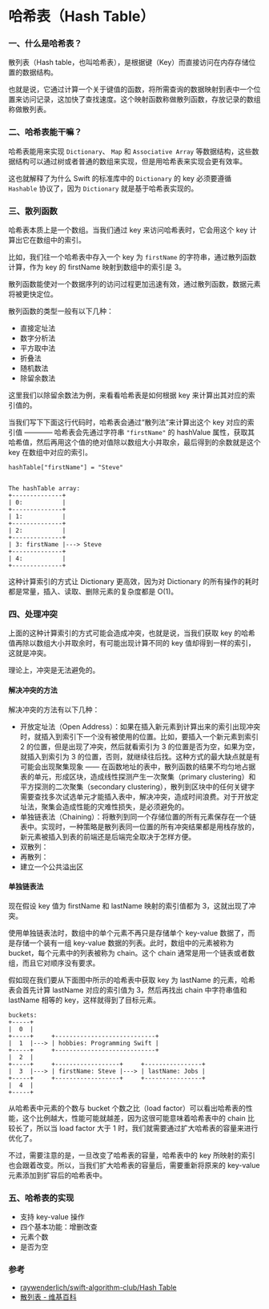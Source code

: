 # 哈希表（Hash Table）

### 一、什么是哈希表？
 散列表（Hash table，也叫哈希表），是根据键（Key）而直接访问在内存存储位置的数据结构。
 
 也就是说，它通过计算一个关于键值的函数，将所需查询的数据映射到表中一个位置来访问记录，这加快了查找速度。这个映射函数称做散列函数，存放记录的数组称做散列表。
 
### 二、哈希表能干嘛？
 哈希表能用来实现 `Dictionary`、 `Map` 和 `Associative Array` 等数据结构，这些数据结构可以通过树或者普通的数组来实现，但是用哈希表来实现会更有效率。
 
 这也就解释了为什么 Swift 的标准库中的 `Dictionary` 的 key 必须要遵循 `Hashable` 协议了，因为 `Dictionary` 就是基于哈希表实现的。
 
### 三、散列函数
 
 哈希表本质上是一个数组。当我们通过 key 来访问哈希表时，它会用这个 key 计算出它在数组中的索引。
 
 比如，我们往一个哈希表中存入一个 key 为 `firstName` 的字符串，通过散列函数计算，作为 key 的 firstName 映射到数组中的索引是 3。
 
 散列函数能使对一个数据序列的访问过程更加迅速有效，通过散列函数，数据元素将被更快定位。
 
 散列函数的类型一般有以下几种：
 
 - 直接定址法
 - 数字分析法
 - 平方取中法
 - 折叠法
 - 随机数法
 - 除留余数法
 
 
这里我们以除留余数法为例，来看看哈希表是如何根据 key 来计算出其对应的索引值的。

当我们写下下面这行代码时，哈希表会通过“散列法”来计算出这个 key 对应的索引值 ———— 哈希表会先通过字符串 `"firstName"` 的 hashValue 属性，获取其哈希值，然后再用这个值的绝对值除以数组大小并取余，最后得到的余数就是这个 key 在数组中对应的索引。
 
 ```
 hashTable["firstName"] = "Steve"

 
 The hashTable array:
 +--------------+
 | 0:           |
 +--------------+
 | 1:           |
 +--------------+
 | 2:           |
 +--------------+
 | 3: firstName |---> Steve
 +--------------+
 | 4:           |
 +--------------+
 
 ```
 
 这种计算索引的方式让 Dictionary 更高效，因为对 Dictionary 的所有操作的耗时都是常量，插入、读取、删除元素的复杂度都是 O(1)。
 

 
### 四、处理冲突
 
 上面的这种计算索引的方式可能会造成冲突，也就是说，当我们获取 key 的哈希值再除以数组大小并取余时，有可能出现计算不同的 key 值却得到一样的索引，这就是冲突。
 
 理论上，冲突是无法避免的。
 
#### 解决冲突的方法
 
 解决冲突的方法有以下几种：
 
 - 开放定址法（Open Address）：如果在插入新元素到计算出来的索引出现冲突时，就插入到索引下一个没有被使用的位置。比如，要插入一个新元素到索引 2 的位置，但是出现了冲突，然后就看索引为 3 的位置是否为空，如果为空，就插入到索引为 3 的位置，否则，就继续往后找。这种方式的最大缺点就是有可能会出现聚集现象 —— 在函数地址的表中，散列函数的结果不均匀地占据表的单元，形成区块，造成线性探测产生一次聚集（primary clustering）和平方探测的二次聚集（secondary clustering），散列到区块中的任何关键字需要查找多次试选单元才能插入表中，解决冲突，造成时间浪费。对于开放定址法，聚集会造成性能的灾难性损失，是必须避免的。
 - 单独链表法（Chaining）：将散列到同一个存储位置的所有元素保存在一个链表中。实现时，一种策略是散列表同一位置的所有冲突结果都是用栈存放的，新元素被插入到表的前端还是后端完全取决于怎样方便。
 - 双散列：
 - 再散列：
 - 建立一个公共溢出区
 
#### 单独链表法
 
 现在假设 key 值为 firstName 和 lastName 映射的索引值都为 3，这就出现了冲突。
 
 使用单独链表法时，数组中的单个元素不再只是存储单个 key-value 数据了，而是存储一个装有一组 key-value 数据的列表。此时，数组中的元素被称为 bucket，每个元素中的列表被称为 chain。这个 chain 通常是用一个链表或者数组，而且它对顺序没有要求。
 
 假如现在我们要从下面图中所示的哈希表中获取 key 为 lastName 的元素，哈希表会首先计算 lastName 对应的索引值为 3，然后再找出 chain 中字符串值和 lastName 相等的 key，这样就得到了目标元素。
 

 
 
 ```
 buckets:
 +-----+
 |  0  |
 +-----+     +----------------------------+
 |  1  |---> | hobbies: Programming Swift |
 +-----+     +----------------------------+
 |  2  |
 +-----+     +------------------+     +----------------+
 |  3  |---> | firstName: Steve |---> | lastName: Jobs |
 +-----+     +------------------+     +----------------+
 |  4  |
 +-----+
 ```
 
 从哈希表中元素的个数与 bucket 个数之比（load factor）可以看出哈希表的性能，这个比例越大，性能可能就越差，因为这很可能意味着哈希表中的 chain 比较长了，所以当 load factor 大于 1 时，我们就需要通过扩大哈希表的容量来进行优化了。
 
 不过，需要注意的是，一旦改变了哈希表的容量，哈希表中的 key 所映射的索引也会跟着改变。所以，当我们扩大哈希表的容量后，需要重新将原来的 key-value 元素添加到扩容后的哈希表中。
 
 
### 五、哈希表的实现
 
 
- 支持 key-value 操作
- 四个基本功能：增删改查
- 元素个数
- 是否为空

### 参考
- [raywenderlich/swift-algorithm-club/Hash Table](https://github.com/raywenderlich/swift-algorithm-club/tree/master/Hash%20Table)
- [散列表 - 维基百科](https://zh.wikipedia.org/wiki/哈希表)